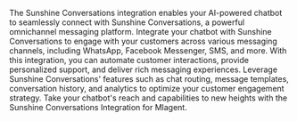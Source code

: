 The Sunshine Conversations integration enables your AI-powered chatbot to seamlessly connect with Sunshine Conversations, a powerful omnichannel messaging platform. Integrate your chatbot with Sunshine Conversations to engage with your customers across various messaging channels, including WhatsApp, Facebook Messenger, SMS, and more. With this integration, you can automate customer interactions, provide personalized support, and deliver rich messaging experiences. Leverage Sunshine Conversations' features such as chat routing, message templates, conversation history, and analytics to optimize your customer engagement strategy. Take your chatbot's reach and capabilities to new heights with the Sunshine Conversations Integration for Mlagent.
